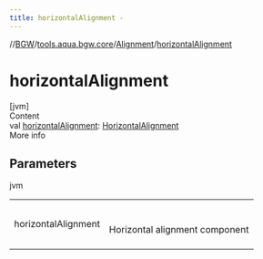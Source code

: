 ```yaml
---
title: horizontalAlignment -
---
```

//[BGW](../../../index.md)/[tools.aqua.bgw.core](../index.md)/[Alignment](index.md)/[horizontalAlignment](horizontal-alignment.md)



# horizontalAlignment  
[jvm]  
Content  
val [horizontalAlignment](horizontal-alignment.md): [HorizontalAlignment](../-horizontal-alignment/index.md)  
More info  


## Parameters  
  
jvm  
  
| | |
|---|---|
| <a name="tools.aqua.bgw.core/Alignment/horizontalAlignment/#/PointingToDeclaration/"></a>horizontalAlignment| <a name="tools.aqua.bgw.core/Alignment/horizontalAlignment/#/PointingToDeclaration/"></a><br><br>Horizontal alignment component<br><br>|
  
  




